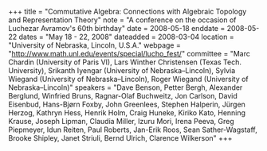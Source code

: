 +++
title = "Commutative Algebra: Connections with Algebraic Topology and Representation Theory"
note = "A conference on the occasion of Luchezar Avramov's 60th birthday"
date = 2008-05-18
enddate = 2008-05-22
dates = "May 18 - 22, 2008"
dateadded = 2008-03-04
location = "University of Nebraska, Lincoln, U.S.A."
webpage = "http://www.math.unl.edu/events/special/lucho_fest/"
committee = "Marc Chardin (University of Paris VI), Lars Winther Christensen (Texas Tech. University), Srikanth Iyengar (University of Nebraska–Lincoln), Sylvia Wiegand (University of Nebraska–Lincoln), Roger Wiegand (University of Nebraska–Lincoln)"
speakers = "Dave Benson, Petter Bergh, Alexander Berglund, Winfried Bruns, Ragnar-Olaf Buchweitz, Jon Carlson, David Eisenbud, Hans-Bjørn Foxby, John Greenlees, Stephen Halperin, Jürgen Herzog, Kathryn Hess, Henrik Holm, Craig Huneke, Kiriko Kato, Henning Krause, Joseph Lipman, Claudia Miller, Izuru Mori, Irena Peeva, Greg Piepmeyer, Idun Reiten, Paul Roberts, Jan-Erik Roos, Sean Sather-Wagstaff, Brooke Shipley, Janet Striuli, Bernd Ulrich, Clarence Wilkerson"
+++
